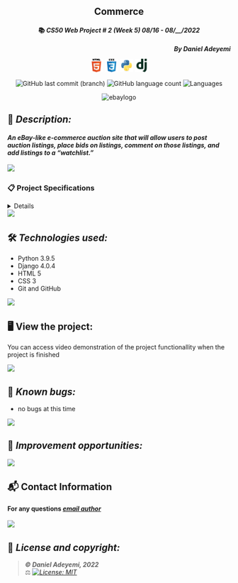 ## <div align="center"> Commerce

#### <div align="center">📚 _CS50 Web Project # 2 (Week 5) 08/16 - 08/\_\_/2022_ </div>

**_<p align="right">By Daniel Adeyemi_**</p>

<p align="center">
<img alt="HTML5" width="30px" src="https://raw.githubusercontent.com/github/explore/80688e429a7d4ef2fca1e82350fe8e3517d3494d/topics/html/html.png" />
<img alt="CSS3" width="30px" src="https://raw.githubusercontent.com/github/explore/80688e429a7d4ef2fca1e82350fe8e3517d3494d/topics/css/css.png" />
<img src="https://raw.githubusercontent.com/devicons/devicon/master/icons/python/python-original.svg" alt="python" width="30"/>
<img alt="django" width="30px" src="https://raw.githubusercontent.com/devicons/devicon/master/icons/django/django-plain.svg" />

</p>
<div align="center">

![GitHub last commit (branch)](https://img.shields.io/github/last-commit/DanielAdeyemi/CS50W_Project_2/main?color=purple&style=for-the-badge)
![GitHub language count](https://img.shields.io/github/languages/count/DanielAdeyemi/CS50W_Project_2?color=purple&style=for-the-badge) ![Languages](https://img.shields.io/github/languages/top/DanielAdeyemi/CS50W_Project_2?color=purple&style=for-the-badge)

</div>
<p align="center"><img src="https://assets-global.website-files.com/600fe6e1ff56087409a9f096/60537020dbb180813c767e63_ebay.jpg" alt="ebaylogo" height="250px"/> </p>

## 🚩 _Description:_

#### **_An eBay-like e-commerce auction site that will allow users to post auction listings, place bids on listings, comment on those listings, and add listings to a “watchlist.”_**

<img src="https://raw.githubusercontent.com/andreasbm/readme/master/assets/lines/rainbow.png" />

<summary><h3>📋 Project Specifications </h3></summary>
<details>

|   #   |           Block            |                                                                                                                                     Task Description                                                                                                                                     | Status |
| :---: | :------------------------: | :--------------------------------------------------------------------------------------------------------------------------------------------------------------------------------------------------------------------------------------------------------------------------------------: | :----: |
| **0** |        **Project**         |                                                                                                                      **_Project creation and github link, README_**                                                                                                                      |   ✅   |
| **1** |         **Models**         |                                                                                                       **_Application should have at least 3 models in addition to `User` model_**                                                                                                        |   ✅   |
|  1a   |           Models           |                                                                                                                           Create a model for auction listings                                                                                                                            |   ✅   |
|  1b   |           Models           |                                                                                                                                 Create a model for bids                                                                                                                                  |   ✅   |
|  1c   |           Models           |                                                                                                                      Create a model for comments on auction listing                                                                                                                      |   ✅   |
| **2** |     **Create Listing**     |                                                                                                           **_Users should be able to visit a page to create a new listing._**                                                                                                            |   ❌   |
|  2a   |       Create Listing       |                                                                                  User should be able to specify a title for the listing, a text-based description, and what the starting bid should be.                                                                                  |   ✅   |
|  2b   |       Create Listing       |                                                                   Users should also optionally be able to provide a URL for an image for the listing and/or a category (e.g. Fashion, Toys, Electronics, Home, etc.).                                                                    |   ✅   |
| **3** |  **Active Listing Page**   |                                                                                               **_The default route should let users view all of the currently active auction listings._**                                                                                                |   ❌   |
|  3a   |    Active Listing Page     |                                                                     For each active listing, this page should display (at minimum) the title, description, current price, and photo (if one exists for the listing).                                                                     |   ❌   |
| **4** |      **Listing Page**      |                                         **_Clicking on a listing should take users to a page specific to that listing. On that page, users should be able to view all details about the listing, including the current price for the listing._**                                         |   ❌   |
|  4a   |        Listing Page        |                                                          If the user is signed in, the user should be able to add the item to their “Watchlist.” If the item is already on the watchlist, the user should be able to remove it.                                                          |   ❌   |
|  4b   |        Listing Page        | If the user is signed in, the user should be able to bid on the item. The bid must be at least as large as the starting bid, and must be greater than any other bids that have been placed (if any). If the bid doesn’t meet those criteria, the user should be presented with an error. |   ❌   |
|  4c   |        Listing Page        |                        If the user is signed in and is the one who created the listing, the user should have the ability to “close” the auction from this page, which makes the highest bidder the winner of the auction and makes the listing no longer active.                         |   ❌   |
|  4d   |        Listing Page        |                                                                                       If a user is signed in on a closed listing page, and the user has won that auction, the page should say so.                                                                                        |   ❌   |
|  4e   |        Listing Page        |                                                               Users who are signed in should be able to add comments to the listing page. The listing page should display all comments that have been made on the listing.                                                               |   ❌   |
| **5** |       **Watchlist**        |                                                                                                         **_Users who are signed in should be able to visit a Watchlist page._**                                                                                                          |   ❌   |
|  5a   |         Watchlist          |                                                          Watchlist should display all of the listings that a user has added to their watchlist. Clicking on any of those listings should take the user to that listing’s page.                                                           |   ❌   |
| **6** |       **Categories**       |                                                                                                **_Users should be able to visit a page that displays a list of all listing categories._**                                                                                                |   ❌   |
|  6a   |         Categories         |                                                                              Clicking on the name of any category should take the user to a page that displays all of the active listings in that category.                                                                              |   ❌   |
| **7** | **Django Admin Interface** |                                                               **_Via the Django admin interface, a site administrator should be able to view, add, edit, and delete any listings, comments, and bids made on the site._**                                                                |   ❌   |

<!-- ❌  ✅     -->

</details>
<img src="https://raw.githubusercontent.com/andreasbm/readme/master/assets/lines/rainbow.png" />

## 🛠️ _Technologies used:_

- Python 3.9.5
- Django 4.0.4
- HTML 5
- CSS 3
- Git and GitHub

<img src="https://raw.githubusercontent.com/andreasbm/readme/master/assets/lines/rainbow.png" />

## 🖥️ View the project:

You can access video demonstration of the project functionallity when the project is finished

<!-- [here](https://youtu.be/xdFXzDSagz0)    -->
<img src="https://raw.githubusercontent.com/andreasbm/readme/master/assets/lines/rainbow.png" />

## 🐛 _Known bugs:_

- no bugs at this time

<img src="https://raw.githubusercontent.com/andreasbm/readme/master/assets/lines/rainbow.png" />

## 🌟 _Improvement opportunities:_

<img src="https://raw.githubusercontent.com/andreasbm/readme/master/assets/lines/rainbow.png" />

## 📬 Contact Information

#### For any questions _[email author](mailto:adeyemidany+github@gmail.com?subject=[GitHubAPI])_

<img src="https://raw.githubusercontent.com/andreasbm/readme/master/assets/lines/rainbow.png" />

## 📘 _License and copyright:_

> **_© Daniel Adeyemi, 2022_**  
> ⚖️ _[![License: MIT](https://img.shields.io/badge/License-MIT-yellow.svg)](https://opensource.org/licenses/MIT)_
